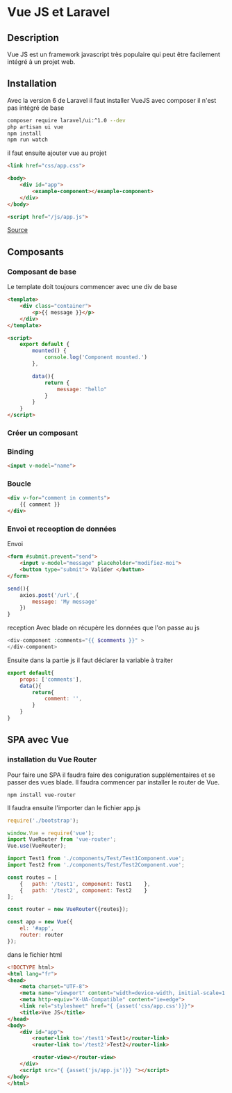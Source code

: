 # Vue JS et Laravel

## Description

Vue JS est un framework javascript très populaire qui peut être facilement intégré à un projet web.

## Installation

Avec la version 6 de Laravel il faut installer VueJS avec composer il n'est pas intégré de base 

```bash
composer require laravel/ui:^1.0 --dev
php artisan ui vue
npm install
npm run watch
``` 

il faut ensuite ajouter vue au projet 

```html
<link href="css/app.css">

<body>
    <div id="app">
        <example-component></example-component>
    </div>
</body>

<script href="/js/app.js">
```

[Source](https://laravel.com/docs/6.x/frontend#writing-vue-components)

## Composants

### Composant de base

Le template doit toujours commencer avec une div de base

```html
<template>
    <div class="container">
        <p>{{ message }}</p>
    </div>
</template>

<script>
    export default {
        mounted() {
            console.log('Component mounted.')
        },

        data(){
            return {
                message: "hello"
            }
        }
    }
</script>
```

### Créer un composant

### Binding

```html
<input v-model="name">
```

### Boucle

```html
<div v-for="comment in comments">
    {{ comment }}
</div>
```

### Envoi et receoption de données

Envoi
```html
<form #submit.prevent="send">
    <input v-model="message" placeholder="modifiez-moi">
    <button type="submit"> Valider </buttun>
</form>
```

```js
send(){
    axios.post('/url',{
        message: 'My message'
    })
}
``` 

reception
Avec blade on récupère les données que l'on passe au js
```php
<div-component :comments="{{ $comments }}" >
</div-component>
```
Ensuite dans la partie js il faut déclarer la variable à traiter
```js
export default{
    props: ['comments'],
    data(){
        return{
            comment: '',
        }
    }
}
``` 


## SPA avec Vue

### installation du Vue Router

Pour faire une SPA il faudra faire des coniguration supplémentaires et se passer des vues blade. Il faudra commencer par installer le router de Vue.

```shell
npm install vue-router
```

Il faudra ensuite l'importer dan le fichier app.js

```js
require('./bootstrap');

window.Vue = require('vue');
import VueRouter from 'vue-router';
Vue.use(VueRouter);

import Test1 from './components/Test/Test1Component.vue';
import Test2 from './components/Test/Test2Component.vue';

const routes = [
    {   path: '/test1', component: Test1    },
    {   path: '/test2', component: Test2    }
];

const router = new VueRouter({routes});

const app = new Vue({
    el: '#app',
    router: router
});
```

dans le fichier html

```html
<!DOCTYPE html>
<html lang="fr">
<head>
    <meta charset="UTF-8">
    <meta name="viewport" content="width=device-width, initial-scale=1.0">
    <meta http-equiv="X-UA-Compatible" content="ie=edge">
    <link rel="stylesheet" href="{ {asset('css/app.css')}}">
    <title>Vue JS</title>
</head>
<body>
    <div id="app">
        <router-link to='/test1'>Test1</router-link>
        <router-link to='/test2'>Test2</router-link>

        <router-view></router-view>
    </div>
    <script src="{ {asset('js/app.js')}} "></script>
</body>
</html>
```


